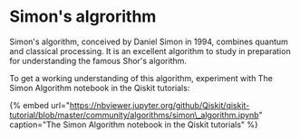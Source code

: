 # Simon's algrorithm

Simon's algorithm, conceived by Daniel Simon in 1994, combines quantum and classical processing. It is an excellent algorithm to study in preparation for understanding the famous Shor's algorithm.

To get a working understanding of this algorithm, experiment with The Simon Algorithm notebook in the Qiskit tutorials:

{% embed url="https://nbviewer.jupyter.org/github/Qiskit/qiskit-tutorial/blob/master/community/algorithms/simon\_algorithm.ipynb" caption="The Simon Algorithm notebook in the Qiskit tutorials" %}

